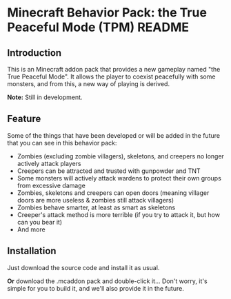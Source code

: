 # Minecraft Behavior Pack: the True Peaceful Mode (TPM) README

## Introduction
This is an Minecraft addon pack that provides a new gameplay
named "the True Peaceful Mode". It allows the player to coexist
peacefully with some monsters, and from this, a new way of 
playing is derived.

**Note:** Still in development.

## Feature
Some of the things that have been developed or will be added in
the future that you can see in this behavior pack:

- Zombies (excluding zombie villagers), skeletons, and creepers
no longer actively attack players
- Creepers can be attracted and trusted with gunpowder and TNT
- Some monsters will actively attack wardens to protect their 
own groups from excessive damage
- Zombies, skeletons and creepers can open doors (meaning villager 
doors are more useless & zombies still attack villagers)
- Zombies behave smarter, at least as smart as skeletons
- Creeper's attack method is more terrible (if you try to attack 
it, but how can you bear it)
- And more

## Installation
Just download the source code and install it as usual. 

**Or** download the .mcaddon pack and double-click it... Don't 
worry, it's simple for you to build it, and we'll also provide it
in the future.

